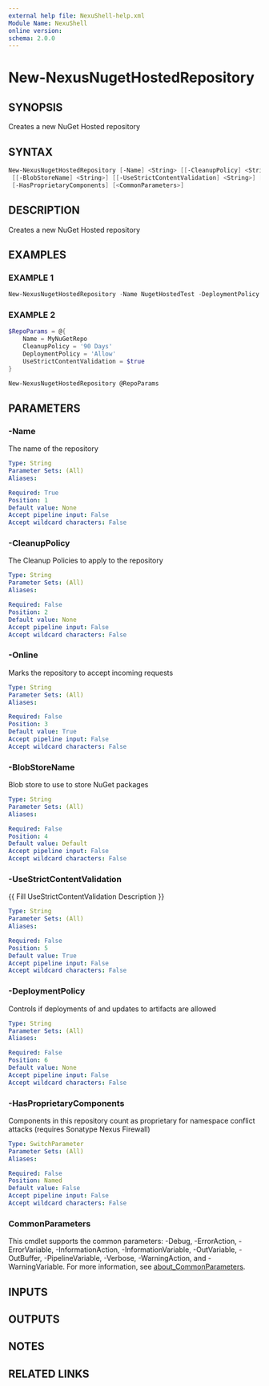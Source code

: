 ```yaml
---
external help file: NexuShell-help.xml
Module Name: NexuShell
online version:
schema: 2.0.0
---
```


# New-NexusNugetHostedRepository

## SYNOPSIS

Creates a new NuGet Hosted repository

## SYNTAX

```powershell
New-NexusNugetHostedRepository [-Name] <String> [[-CleanupPolicy] <String>] [[-Online] <String>]
 [[-BlobStoreName] <String>] [[-UseStrictContentValidation] <String>] [[-DeploymentPolicy] <String>]
 [-HasProprietaryComponents] [<CommonParameters>]
```

## DESCRIPTION

Creates a new NuGet Hosted repository

## EXAMPLES

### EXAMPLE 1

```powershell
New-NexusNugetHostedRepository -Name NugetHostedTest -DeploymentPolicy Allow
```

### EXAMPLE 2

```powershell
$RepoParams = @{
    Name = MyNuGetRepo
    CleanupPolicy = '90 Days'
    DeploymentPolicy = 'Allow'
    UseStrictContentValidation = $true
}

New-NexusNugetHostedRepository @RepoParams
```

## PARAMETERS

### -Name

The name of the repository

```yaml
Type: String
Parameter Sets: (All)
Aliases:

Required: True
Position: 1
Default value: None
Accept pipeline input: False
Accept wildcard characters: False
```

### -CleanupPolicy

The Cleanup Policies to apply to the repository

```yaml
Type: String
Parameter Sets: (All)
Aliases:

Required: False
Position: 2
Default value: None
Accept pipeline input: False
Accept wildcard characters: False
```

### -Online

Marks the repository to accept incoming requests

```yaml
Type: String
Parameter Sets: (All)
Aliases:

Required: False
Position: 3
Default value: True
Accept pipeline input: False
Accept wildcard characters: False
```

### -BlobStoreName

Blob store to use to store NuGet packages

```yaml
Type: String
Parameter Sets: (All)
Aliases:

Required: False
Position: 4
Default value: Default
Accept pipeline input: False
Accept wildcard characters: False
```

### -UseStrictContentValidation

{{ Fill UseStrictContentValidation Description }}

```yaml
Type: String
Parameter Sets: (All)
Aliases:

Required: False
Position: 5
Default value: True
Accept pipeline input: False
Accept wildcard characters: False
```

### -DeploymentPolicy

Controls if deployments of and updates to artifacts are allowed

```yaml
Type: String
Parameter Sets: (All)
Aliases:

Required: False
Position: 6
Default value: None
Accept pipeline input: False
Accept wildcard characters: False
```

### -HasProprietaryComponents

Components in this repository count as proprietary for namespace conflict attacks (requires Sonatype Nexus Firewall)

```yaml
Type: SwitchParameter
Parameter Sets: (All)
Aliases:

Required: False
Position: Named
Default value: False
Accept pipeline input: False
Accept wildcard characters: False
```

### CommonParameters

This cmdlet supports the common parameters: -Debug, -ErrorAction, -ErrorVariable, -InformationAction, -InformationVariable, -OutVariable, -OutBuffer, -PipelineVariable, -Verbose, -WarningAction, and -WarningVariable. For more information, see [about_CommonParameters](http://go.microsoft.com/fwlink/?LinkID=113216).

## INPUTS

## OUTPUTS

## NOTES

## RELATED LINKS
